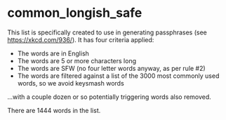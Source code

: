 # common_longish_safe
This list is specifically created to use in generating passphrases (see https://xkcd.com/936/). It has four criteria applied:

* The words are in English
* The words are 5 or more characters long
* The words are SFW (no four letter words anyway, as per rule #2)
* The words are filtered against a list of the 3000 most commonly used words, so we avoid keysmash words

...with a couple dozen or so potentially triggering words also removed.

There are 1444 words in the list.
